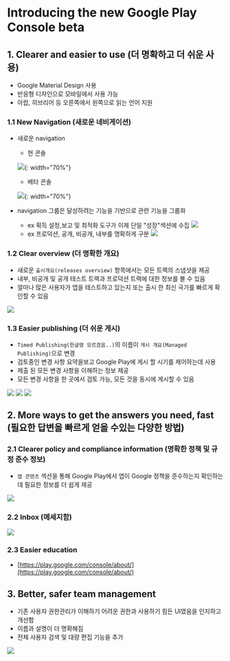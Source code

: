 # Introducing the new Google Play Console beta


## 1. Clearer and easier to use (더 명확하고 더 쉬운 사용)

- Google Material Design 사용
- 반응형 디자인으로 모바일에서 사용 가능
- 아랍, 히브리어 등 오른쪽에서 왼쪽으로 읽는 언어 지원

### 1.1 New Navigation (새로운 네비게이션)

- 새로운 navigation

    - 현 콘솔
    
    ![](./introducing_console/console_navi.png){: width="70%"}
    
    - 베타 콘솔
    
    ![](./introducing_console/console_beta_navi.png){: width="70%"}
    
- navigation 그룹은 달성하려는 기능을 기반으로 관련 기능을 그룹화
    - ex 획득 설정,보고 및 최적화 도구가 이제 단일 "성장"섹션에 수집
    ![](./introducing_console/console_beta_growth.png)
    - ex 프로덕션, 공개, 비공개, 내부를 명확하게 구분
    ![](./introducing_console/console_beta_track.png)
    
### 1.2 Clear overview (더 명확한 개요)

- 새로운 `출시개요(releases overview)` 항목에서는 모든 트랙의 스냅샷을 제공
- 내부, 비공개 및 공개 테스트 트랙과 프로덕션 트랙에 대한 정보를 볼 수 있음
- 얼마나 많은 사용자가 앱을 테스트하고 있는지 또는 출시 한 최신 국가를 빠르게 확인할 수 있음

![](./introducing_console/console_beta_release_overview.png)

### 1.3 Easier publishing (더 쉬운 게시)

- `Timed Publishing(한글명 모르겠음..)`의 이름이 `게시 개요(Managed Publishing)`으로 변경
- 검토중인 변경 사항 요약을보고 Google Play에 게시 할 시기를 제어하는 ​​데 사용
- 제출 된 모든 변경 사항을 이해하는 정보 제공 
- 모든 변경 사항을 한 곳에서 검토 가능, 모든 것을 동시에 게시할 수 있음

![](./introducing_console/console_beta_managed_publishing.png)
![](./introducing_console/console_beta_managed_publishing2.png)
![](./introducing_console/console_beta_managed_publishing3.png)


## 2. More ways to get the answers you need, fast (필요한 답변을 빠르게 얻을 수있는 다양한 방법)

### 2.1 Clearer policy and compliance information (명확한 정책 및 규정 준수 정보)

- `앱 콘텐츠` 섹션을 통해 Google Play에서 앱이 Google 정책을 준수하는지 확인하는 데 필요한 정보를 더 쉽게 제공

![](./introducing_console/console.beta_app_content.png)

### 2.2 Inbox (메세지함)

![](./introducing_console/inbox.png)

### 2.3 Easier education

- [https://play.google.com/console/about/](https://play.google.com/console/about/)


## 3. Better, safer team management 

- 기존 사용자 권한관리가 이해하기 어려운 권한과 사용하기 힘든 UI였음을 인지하고 개선함
- 이름과 설명이 더 명확해짐 
- 전체 사용자 검색 및 대량 편집 기능을 추가 

![](./introducing_console/user.png)




 
    
